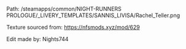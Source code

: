 Path: /steamapps/common/NIGHT-RUNNERS PROLOGUE/_LIVERY_TEMPLATES/SANNIS_LIVISA/Rachel_Teller.png

Texture sourced from: https://nfsmods.xyz/mod/629

Edit made by: Nights744

